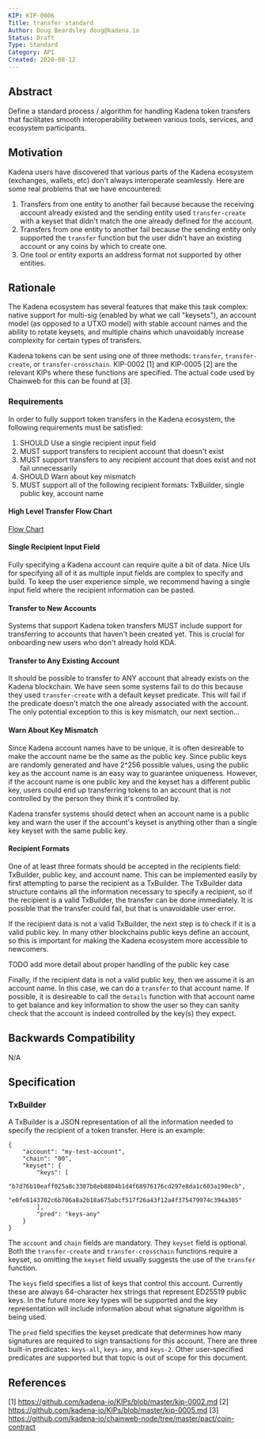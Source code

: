 ```yaml
---
KIP: KIP-0006
Title: transfer standard
Author: Doug Beardsley doug@kadena.io
Status: Draft
Type: Standard
Category: API
Created: 2020-08-12
---
```


## Abstract

Define a standard process / algorithm for handling Kadena token transfers that
facilitates smooth interoperability between various tools, services, and
ecosystem participants.

## Motivation

Kadena users have discovered that various parts of the Kadena ecosystem
(exchanges, wallets, etc) don't always interoperate seamlessly. Here are some
real problems that we have encountered:

1. Transfers from one entity to another fail because because the receiving
   account already existed and the sending entity used `transfer-create` with a
   keyset that didn't match the one already defined for the account.
2. Transfers from one entity to another fail because the sending entity only
   supported the `transfer` function but the user didn't have an existing
   account or any coins by which to create one.
3. One tool or entity exports an address format not supported by other entities.

## Rationale

The Kadena ecosystem has several features that make this task complex: native
support for multi-sig (enabled by what we call "keysets"), an account model (as
opposed to a UTXO model) with stable account names and the ability to rotate
keysets, and multiple chains which unavoidably increase complexity for certain
types of transfers.

Kadena tokens can be sent using one of three methods: `transfer`,
`transfer-create`, or `transfer-crosschain`. KIP-0002 [1] and KIP-0005 [2] are
the relevant KIPs where these functions are specified. The actual code used by
Chainweb for this can be found at [3].

### Requirements

In order to fully support token transfers in the Kadena ecosystem, the following
requirements must be satisfied:

1. SHOULD Use a single recipient input field
2. MUST support transfers to recipient account that doesn't exist
3. MUST support transfers to any recipient account that does exist and not fail
   unnecessarily
4. SHOULD Warn about key mismatch
5. MUST support all of the following recipient formats: TxBuilder, single public
   key, account name

#### High Level Transfer Flow Chart

[Flow Chart](kip-0006/transfer-flow-chart.png)

#### Single Recipient Input Field

Fully specifying a Kadena account can require quite a bit of data. Nice UIs for
specifying all of it as multiple input fields are complex to specify and build.
To keep the user experience simple, we recommend having a single input field
where the recipient information can be pasted.

#### Transfer to New Accounts

Systems that support Kadena token transfers MUST include support for
transferring to accounts that haven't been created yet. This is crucial for
onboarding new users who don't already hold KDA.

#### Transfer to Any Existing Account

It should be possible to transfer to ANY account that already exists on the
Kadena blockchain. We have seen some systems fail to do this because they used
`transfer-create` with a default keyset predicate. This will fail if the
predicate doesn't match the one already associated with the account. The only
potential exception to this is key mismatch, our next section...

#### Warn About Key Mismatch

Since Kadena account names have to be unique, it is often desireable to make the
account name be the same as the public key. Since public keys are randomly
generated and have 2^256 possible values, using the public key as the account
name is an easy way to guarantee uniqueness. However, if the account name is one
public key and the keyset has a different public key, users could end up
transferring tokens to an account that is not controlled by the person they
think it's controlled by.

Kadena transfer systems should detect when an account name is a public key and
warn the user if the account's keyset is anything other than a single key keyset
with the same public key.

#### Recipient Formats

One of at least three formats should be accepted in the recipients field:
TxBuilder, public key, and account name. This can be implemented easily by first
attempting to parse the recipient as a TxBuilder. The TxBuilder data structure
contains all the information necessary to specify a recipient, so if the
recipient is a valid TxBuilder, the transfer can be done immediately. It is
possible that the transfer could fail, but that is unavoidable user error.

If the recipient data is not a valid TxBuilder, the next step is to check if it
is a valid public key. In many other blockchains public keys define an account,
so this is important for making the Kadena ecosystem more accessible to
newcomers.

TODO add more detail about proper handling of the public key case

Finally, if the recipient data is not a valid public key, then we assume it is
an account name. In this case, we can do a `transfer` to that account name. If
possible, it is desireable to call the `details` function with that account name
to get balance and key information to show the user so they can sanity check
that the account is indeed controlled by the key(s) they expect.

## Backwards Compatibility

N/A

## Specification

### TxBuilder

A TxBuilder is a JSON representation of all the information needed to specify
the recipient of a token transfer.  Here is an example:

```
{
    "account": "my-test-account",
    "chain": "00",
    "keyset": {
        "keys": [
            "b7d76b10eaff025a8c3307b8eb8804b1d4f68976176cd297e8da1c603a190ecb",
            "e0fe8143702c6b706a8a2b18a675abcf517f26a43f12a4f375479974c394a305"
        ],
        "pred": "keys-any"
    }
}
```

The `account` and `chain` fields are mandatory. They `keyset` field is optional.
Both the `transfer-create` and `transfer-crosschain` functions require a keyset,
so omitting the `keyset` field usually suggests the use of the `transfer`
function.

The `keys` field specifies a list of keys that control this account. Currently
these are always 64-character hex strings that represent ED25519 public keys. In
the future more key types will be supported and the key representation will
include information about what signature algorithm is being used.

The `pred` field specifies the keyset predicate that determines how many
signatures are required to sign transactions for this account. There are three
built-in predicates: `keys-all`, `keys-any`, and `keys-2`. Other user-specified
predicates are supported but that topic is out of scope for this document.

## References

[1] https://github.com/kadena-io/KIPs/blob/master/kip-0002.md
[2] https://github.com/kadena-io/KIPs/blob/master/kip-0005.md
[3] https://github.com/kadena-io/chainweb-node/tree/master/pact/coin-contract

